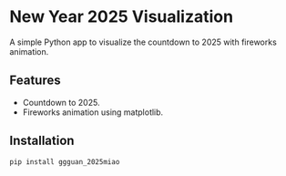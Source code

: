 # New Year 2025 Visualization

A simple Python app to visualize the countdown to 2025 with fireworks animation.

## Features
- Countdown to 2025.
- Fireworks animation using matplotlib.

## Installation

```bash
pip install ggguan_2025miao
